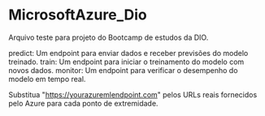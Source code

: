 # MicrosoftAzure_Dio
Arquivo teste para projeto do Bootcamp de estudos da DIO.


predict: Um endpoint para enviar dados e receber previsões do modelo treinado.
train: Um endpoint para iniciar o treinamento do modelo com novos dados.
monitor: Um endpoint para verificar o desempenho do modelo em tempo real.


Substitua "https://yourazuremlendpoint.com" pelos URLs reais fornecidos pelo Azure para cada ponto de extremidade.
